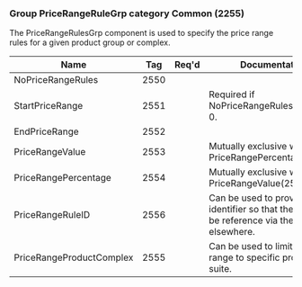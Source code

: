 ### Group PriceRangeRuleGrp category Common (2255)

The PriceRangeRulesGrp component is used to specify the price range rules for a given product group or complex.

| Name                     | Tag  | Req'd | Documentation                                                                                |
|--------------------------|------|----------|----------------------------------------------------------------------------------------------|
| NoPriceRangeRules        | 2550 |       |                                                                                              |
| StartPriceRange          | 2551 |       | Required if NoPriceRangeRules(2550) > 0.                                                     |
| EndPriceRange            | 2552 |       |                                                                                              |
| PriceRangeValue          | 2553 |       | Mutually exclusive with PriceRangePercentage(2554).                                          |
| PriceRangePercentage     | 2554 |       | Mutually exclusive with PriceRangeValue(2553).                                               |
| PriceRangeRuleID         | 2556 |       | Can be used to provide an identifier so that the rule can be reference via the ID elsewhere. |
| PriceRangeProductComplex | 2555 |       | Can be used to limit price range to specific product suite.                                  |

